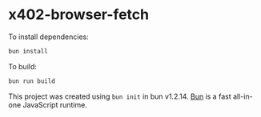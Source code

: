 # x402-browser-fetch

To install dependencies:

```bash
bun install
```

To build:

```bash
bun run build
```

This project was created using `bun init` in bun v1.2.14. [Bun](https://bun.sh) is a fast all-in-one JavaScript runtime.
